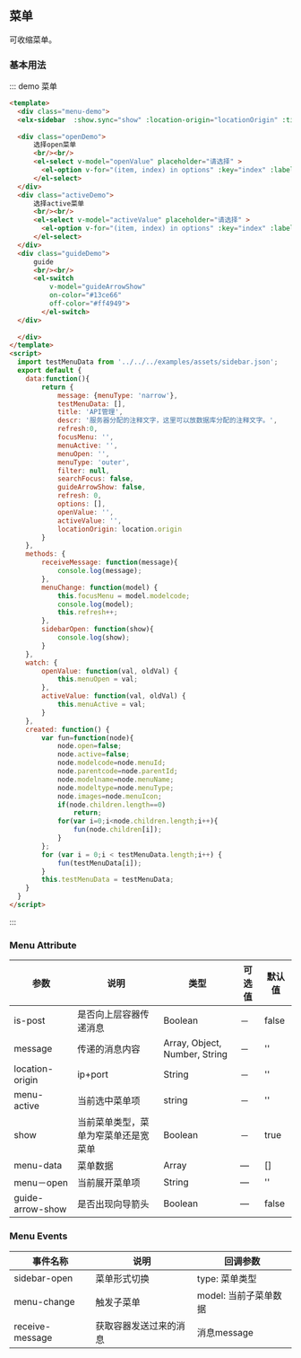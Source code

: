 <script>
  import testMenuData from '../../../examples/assets/test1.json';
  export default {
    data:function(){
	    return {
	    	message: {menuType: 'narrow'},
	    	testMenuData: [],
	    	title: 'API管理',
	    	descr: '数据开发模块参考DevOps理念面向开发者集成开发环境，开发者可以完成从建模、开发、测试、发布调度、数据查询、任务监控等完整操作',
	    	refresh:0,
	    	focusMenu: '',
	    	menuActive: '',
	    	menuOpen: '',
	    	menuType: 'outer',
	    	filter: null,
	    	searchFocus: false,
	    	guideArrowShow: false,
	    	refresh: 0,
	    	options: [],
	        openValue: '',
	        activeValue: '',
	        locationOrigin: location.origin,
	        show: false
		}
	},
	methods: {
		receiveMessage: function(message){
			console.log(message);
		},
		menuChange: function(model) {
		    this.focusMenu = model.modelcode;
		    console.log(model);
		    this.refresh++;
		},
		sidebarOpen: function(show){
			console.log(show);
		}
	},
	watch: {
		openValue: function(val, oldVal) {
		    this.menuOpen = val;	
		},
		activeValue: function(val, oldVal) {
		    this.menuActive = val;	
		}
	},
	created: function() {
		var fun=function(node){
			node.open=false;
			node.active=false;
			node.modelcode=node.menuId;
			node.parentcode=node.parentId;
			node.modelname=node.menuName;
			node.modeltype=node.menuType;
			node.images=node.menuIcon;
			if(node.children.length==0)
				return;
			for(var i=0;i<node.children.length;i++){
				fun(node.children[i]);
			}
		};
		for (var i = 0;i < testMenuData.length;i++) {
			fun(testMenuData[i]);
		}
		this.testMenuData = testMenuData;
	}
  }
</script>
<style>
.menu-demo{
	height: 500px;
	overflow: hidden;
	position: relative;
}
.openDemo{
	position: absolute;
	right: 50px;
	top: 0px;
}
.activeDemo{
	position: absolute;
	right: 50px;
	top: 80px;
}
.guideDemo{
    position: absolute;
	right: 50px;
	top: 160px;	
}
</style>

## 菜单

可收缩菜单。

### 基本用法


::: demo 菜单
```html
<template>
  <div class="menu-demo">
  <elx-sidebar  :show.sync="show" :location-origin="locationOrigin" :title="title" :is-post="false" :message="message" :descr="descr" v-on:sidebar-open="sidebarOpen" v-on:menu-change="menuChange" :menu-active.sync="menuActive" :menu-open='menuOpen' :menu-data="testMenuData"  :guide-arrow-show="guideArrowShow"></elx-sidebar>
  
  <div class="openDemo">
  	  选择open菜单
  	  <br/><br/>
	  <el-select v-model="openValue" placeholder="请选择" >
	    <el-option v-for="(item, index) in options" :key="index" :label="item.label" :value="item.value"></el-option>
	  </el-select>
  </div>
  <div class="activeDemo">
  	  选择active菜单
  	  <br/><br/>
	  <el-select v-model="activeValue" placeholder="请选择" >
	    <el-option v-for="(item, index) in options" :key="index" :label="item.label" :value="item.value"></el-option>
	  </el-select>
  </div>
  <div class="guideDemo">
  	  guide
  	  <br/><br/>
	  <el-switch
		  v-model="guideArrowShow"
		  on-color="#13ce66"
		  off-color="#ff4949">
		</el-switch>
  </div>
  
  </div>
</template>
<script>
  import testMenuData from '../../../examples/assets/sidebar.json';
  export default {
    data:function(){
	    return {
	    	message: {menuType: 'narrow'},
	    	testMenuData: [],
	    	title: 'API管理',
	    	descr: '服务器分配的注释文字，这里可以放数据库分配的注释文字。',
	    	refresh:0,
	    	focusMenu: '',
	    	menuActive: '',
	    	menuOpen: '',
	    	menuType: 'outer',
	    	filter: null,
	    	searchFocus: false,
	    	guideArrowShow: false,
	    	refresh: 0,
	    	options: [],
	        openValue: '',
	        activeValue: '',
	        locationOrigin: location.origin
		}
	},
	methods: {
		receiveMessage: function(message){
			console.log(message);
		},
		menuChange: function(model) {
		    this.focusMenu = model.modelcode;
		    console.log(model);
		    this.refresh++;
		},
		sidebarOpen: function(show){
			console.log(show);
		}
	},
	watch: {
		openValue: function(val, oldVal) {
		    this.menuOpen = val;	
		},
		activeValue: function(val, oldVal) {
		    this.menuActive = val;	
		}
	},
	created: function() {
		var fun=function(node){
			node.open=false;
			node.active=false;
			node.modelcode=node.menuId;
			node.parentcode=node.parentId;
			node.modelname=node.menuName;
			node.modeltype=node.menuType;
			node.images=node.menuIcon;
			if(node.children.length==0)
				return;
			for(var i=0;i<node.children.length;i++){
				fun(node.children[i]);
			}
		};
		for (var i = 0;i < testMenuData.length;i++) {
			fun(testMenuData[i]);
		}
		this.testMenuData = testMenuData;
	}
  }
</script>
```
:::


### Menu Attribute
| 参数      | 说明    | 类型      | 可选值       | 默认值   |
|---------- |-------- |---------- |-------------  |-------- |
| is-post | 是否向上层容器传递消息   | Boolean  |   －   | false |
| message | 传递的消息内容   | Array, Object, Number, String  |   －   | '' |
| location-origin | ip+port   | String  |   －   | '' |
| menu-active     | 当前选中菜单项   | string  |   －   | '' |
| show     | 当前菜单类型，菜单为窄菜单还是宽菜单   | Boolean    | － | true |
| menu-data | 菜单数据 | Array    | — | [] |
| menu－open | 当前展开菜单项 | String    | — | '' |
| guide-arrow-show | 是否出现向导箭头 | Boolean    | — | false |

### Menu Events
| 事件名称      | 说明    | 回调参数      |
|---------- |-------- |---------- |
| sidebar-open  | 菜单形式切换 | type: 菜单类型  |
| menu-change  | 触发子菜单 | model: 当前子菜单数据  |
| receive-message  | 获取容器发送过来的消息 | 消息message  |

